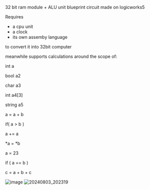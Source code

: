 32 bit ram module + ALU unit
blueprint circuit made on logicworks5

Requires
- a cpu unit
- a clock
- its own assemby language

to convert it into 32bit computer

meanwhile supports calculations around the scope of:

int a

bool a2 

char a3 

int a4[3] 

string a5 

a = a + b 

if( a > b ) 

a += a 

*a = *b 

a = 23 

if ( a == b ) 

c = a + b + c 


![image](https://user-images.githubusercontent.com/108923755/212550363-481c16c7-0819-46ea-b167-011575f6f95a.png)
![20240803_202319](https://github.com/user-attachments/assets/360498ec-9114-4e13-bbe8-652da2eaa41b)

